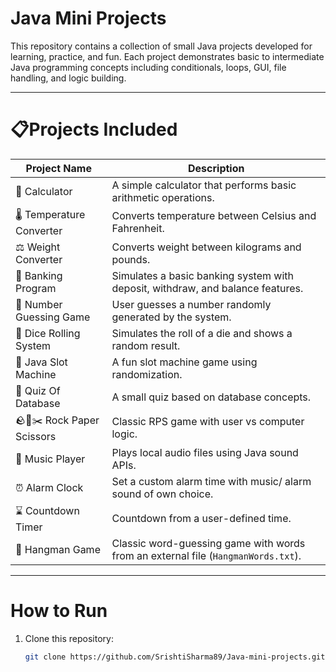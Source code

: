 # Java Mini Projects

This repository contains a collection of small Java projects developed for learning, practice, and fun. Each project demonstrates basic to intermediate Java programming concepts including conditionals, loops, GUI, file handling, and logic building.

---

# 📋Projects Included

| Project Name              | Description |
|---------------------------|-------------|
| 🧮 Calculator              | A simple calculator that performs basic arithmetic operations. |
| 🌡️ Temperature Converter  | Converts temperature between Celsius and Fahrenheit. |
| ⚖️ Weight Converter       | Converts weight between kilograms and pounds. |
| 🏦 Banking Program         | Simulates a basic banking system with deposit, withdraw, and balance features. |
| 🔢 Number Guessing Game    | User guesses a number randomly generated by the system. |
| 🎲 Dice Rolling System     | Simulates the roll of a die and shows a random result. |
| 🎰 Java Slot Machine       | A fun slot machine game using randomization. |
| 🧠 Quiz Of Database        | A small quiz based on database concepts. |
| 🪨📄✂️ Rock Paper Scissors  | Classic RPS game with user vs computer logic. |
| 🎵 Music Player            | Plays local audio files using Java sound APIs. |
| ⏰ Alarm Clock             | Set a custom alarm time with music/ alarm sound of own choice. |
| ⌛ Countdown Timer         | Countdown from a user-defined time. |
| 🧩 Hangman Game            | Classic word-guessing game with words from an external file (`HangmanWords.txt`). |

---

# How to Run

1. Clone this repository:
   ```bash
   git clone https://github.com/SrishtiSharma89/Java-mini-projects.git
